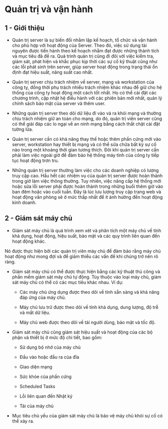 # Quản trị và vận hành



## 1 - Giới thiệu

- Quản trị server là sự biến đổi nhằm lập kế hoạch, tổ chức và vận hành cho phù hợp với hoạt động của Server. Theo đó, việc sử dụng tài nguyên được tiến hành theo kế hoạch nhằm đạt được những thành tích và mục tiêu đã đề ra. Quá trình quản trị cũng đi đôi với việc kiểm tra, giám sát, phát hiện và khắc phục kịp thời các sự cố kỹ thuật cũng như các lỗi phát sinh trên server, giúp server hoạt động trong trạng thái ổn định đạt hiệu suất, năng suất cao nhất.

- Quản trị server chịu trách nhiệm về server, mạng và workstation của công ty, đồng thời phụ trách nhiều trách nhiệm khác nhau để giữ cho hệ thống của công ty hoạt động một cách tốt nhất. Họ có thể cài đặt các chương trình, cập nhật hệ điều hành với các phiên bản mới nhất, quản lý chính sách bảo mật của server và thêm user.

- Những quản trị server theo dõi dữ liệu đi vào và ra khỏi mạng và thường chịu trách nhiệm giữ an toàn cho mạng, do đó, quản trị viên server cũng có thể giải đáp các lo ngại về an ninh mạng bằng cách thắt chặt cài đặt tường lửa.

- Quản trị server cần có khả năng thay thế hoặc thêm phần cứng mới vào server, workstation hay thiết bị mạng và có thể sửa chữa bất kỳ sự cố nào trong một khoảng thời gian tương thích. Đôi khi quản trị server cần phải làm việc ngoài giờ để đảm bảo hệ thống máy tính của công ty tiếp tục hoạt động trơn tru.

- Những quản trị server thường làm việc cho các doanh nghiệp có lượng truy cập cao. Hầu hết các nhiệm vụ của quản trị server được hoàn thành trong giờ làm việc thông thường. Tuy nhiên, việc nâng cấp hệ thống mới hoặc sửa lỗi server phải được hoàn thành trong những buổi thêm giờ vào ban đêm hoặc vào cuối tuần. Đây là lúc lưu lượng truy cập trang web và hoạt động văn phòng sẽ ở mức thấp nhất để ít ảnh hưởng đến hoạt động kinh doanh.

## 2 - Giám sát máy chủ

- Giám sát máy chủ là quá trình xem xét và phân tích một máy chủ về tính khả dụng, hoạt động, hiệu suất, bảo mật và các quy trình liên quan đến hoạt động khác.

Nó được thực hiện bởi các quản trị viên máy chủ để đảm bảo rằng máy chủ hoạt động như mong đợi và để giảm thiểu các vấn đề khi chúng trở nên rõ ràng.

- Giám sát máy chủ có thể được thực hiện bằng các kỹ thuật thủ công và phần mềm giám sát máy chủ tự động. Tùy thuộc vào loại máy chủ, giám sát máy chủ có thể có các mục tiêu khác nhau. Ví dụ:

  - Các máy chủ ứng dụng được theo dõi về tính sẵn sàng và khả năng đáp ứng của máy chủ.

  - Máy chủ lưu trữ được theo dõi về tính khả dụng, dung lượng, độ trễ và mất dữ liệu.

  - Máy chủ web được theo dõi về tải người dùng, bảo mật và tốc độ.


- Giám sát máy chủ cũng giám sát hiệu suất và hoạt động của các bộ phận và thiết bị ở mức độ chi tiết, bao gồm:

  - Sử dụng bộ nhớ của máy chủ

  - Đầu vào hoặc đầu ra của đĩa

  - Giao diện mạng

  - Sức khỏe của phần cứng

  - Scheduled Tasks

  - Lỗi liên quan đến Nhật ký

  - Tải của máy chủ
- Mục tiêu chủ yếu của giám sát máy chủ là bảo vệ máy chủ khỏi sự cố có thể xảy ra.